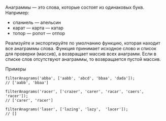 Анаграммы — это слова, которые состоят из одинаковых букв. Например:

* спаниель — апельсин
* карат — карта — катар
* топор — ропот — отпор


Реализуйте и экспортируйте по умолчанию функцию, которая находит все анаграммы слова. 
Функция принимает исходное слово и список для проверки (массив), а возвращает массив всех анаграмм. 
Если в списке слов отсутствуют анаграммы, то возвращается пустой массив.

Примеры
```
filterAnagrams('abba', ['aabb', 'abcd', 'bbaa', 'dada']);
// ['aabb', 'bbaa']

filterAnagrams('racer', ['crazer', 'carer', 'racar', 'caers', 'racer']);
// ['carer', 'racer']

filterAnagrams('laser', ['lazing', 'lazy',  'lacer']);
// []
```
